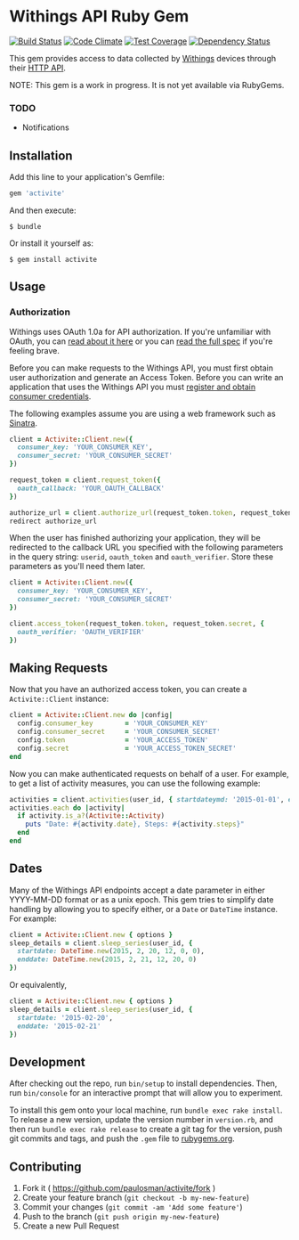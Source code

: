 # Withings API Ruby Gem

[![Build Status](http://img.shields.io/travis/paulosman/activite.svg)][travis]
[![Code Climate](https://codeclimate.com/github/paulosman/activite/badges/gpa.svg)][codeclimate]
[![Test Coverage](https://codeclimate.com/github/paulosman/activite/badges/coverage.svg)][coverage]
[![Dependency Status](https://gemnasium.com/paulosman/activite.svg)][gemnasium]

This gem provides access to data collected by [Withings](http://withings.com/) devices through
their [HTTP API](https://oauth.withings.com/api/doc).

NOTE: This gem is a work in progress. It is not yet available via RubyGems.

[travis]: https://travis-ci.org/paulosman/activite
[codeclimate]: https://codeclimate.com/github/paulosman/activite
[coverage]: https://codeclimate.com/github/paulosman/activite
[gemnasium]: https://gemnasium.com/paulosman/activite

### TODO

* Notifications

## Installation

Add this line to your application's Gemfile:

```ruby
gem 'activite'
```

And then execute:

    $ bundle

Or install it yourself as:

    $ gem install activite

## Usage

### Authorization

Withings uses OAuth 1.0a for API authorization. If you're unfamiliar with OAuth, you can
[read about it here][bible] or you can [read the full spec][spec] if you're feeling brave.

Before you can make requests to the Withings API, you must first obtain user authorization and
generate an Access Token. Before you can write an application that uses the Withings API you
must [register and obtain consumer credentials][register].

The following examples assume you are using a web framework such as [Sinatra][sinatra].

[register]: https://oauth.withings.com/partner/add "Withings Application Registration"
[bible]: http://oauthbible.com/ "OAuth Bible"
[spec]: http://oauth.net/core/1.0a/ "OAuth 1.0a Core Spec"
[sinatra]: http://www.sinatrarb.com/ "Sinatra"

```ruby
client = Activite::Client.new({
  consumer_key: 'YOUR_CONSUMER_KEY',
  consumer_secret: 'YOUR_CONSUMER_SECRET'
})

request_token = client.request_token({
  oauth_callback: 'YOUR_OAUTH_CALLBACK'
})

authorize_url = client.authorize_url(request_token.token, request_token.secret)
redirect authorize_url
```

When the user has finished authorizing your application, they will be redirected
to the callback URL you specified with the following parameters in the query string:
```userid```, ```oauth_token``` and ```oauth_verifier```. Store these parameters as
you'll need them later.

```ruby
client = Activite::Client.new({
  consumer_key: 'YOUR_CONSUMER_KEY',
  consumer_secret: 'YOUR_CONSUMER_SECRET'
})

client.access_token(request_token.token, request_token.secret, {
  oauth_verifier: 'OAUTH_VERIFIER'
})
```

## Making Requests

Now that you have an authorized access token, you can create a ```Activite::Client``` instance:

```ruby
client = Activite::Client.new do |config|
  config.consumer_key        = 'YOUR_CONSUMER_KEY'
  config.consumer_secret     = 'YOUR_CONSUMER_SECRET'
  config.token               = 'YOUR_ACCESS_TOKEN'
  config.secret              = 'YOUR_ACCESS_TOKEN_SECRET'
end
```

Now you can make authenticated requests on behalf of a user. For example, to get a list of
activity measures, you can use the following example:

```ruby
activities = client.activities(user_id, { startdateymd: '2015-01-01', enddateymd: '2015-02-28' })
activities.each do |activity|
  if activity.is_a?(Activite::Activity)
    puts "Date: #{activity.date}, Steps: #{activity.steps}"
  end
end
```
## Dates

Many of the Withings API endpoints accept a date parameter in either YYYY-MM-DD format or as a
unix epoch. This gem tries to simplify date handling by allowing you to specify either, or a
```Date``` or ```DateTime``` instance. For example:

```ruby
client = Activite::Client.new { options }
sleep_details = client.sleep_series(user_id, {
  startdate: DateTime.new(2015, 2, 20, 12, 0, 0),
  enddate: DateTime.new(2015, 2, 21, 12, 20, 0)
})
```

Or equivalently,

```ruby
client = Activite::Client.new { options }
sleep_details = client.sleep_series(user_id, {
  startdate: '2015-02-20',
  enddate: '2015-02-21'
})
```

## Development

After checking out the repo, run `bin/setup` to install dependencies. Then, run `bin/console` for an interactive prompt that will allow you to experiment. 

To install this gem onto your local machine, run `bundle exec rake install`. To release a new version, update the version number in `version.rb`, and then run `bundle exec rake release` to create a git tag for the version, push git commits and tags, and push the `.gem` file to [rubygems.org](https://rubygems.org).

## Contributing

1. Fork it ( https://github.com/paulosman/activite/fork )
2. Create your feature branch (`git checkout -b my-new-feature`)
3. Commit your changes (`git commit -am 'Add some feature'`)
4. Push to the branch (`git push origin my-new-feature`)
5. Create a new Pull Request
